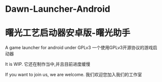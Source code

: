 # Dawn-Launcher-Android
# 曙光工艺启动器安卓版-曙光助手

A game launcher for android under GPLv3
一个使用GPLv3开源协议的游戏启动器

It is WIP.
它还在制作当中,并且目前进度缓慢

If you want to join us, we are welcome.
我们欢迎您加入我们的工作室